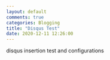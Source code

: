 ```yaml
---
layout: default
comments: true
categories: Blogging
title: "Disqus Test"
date: 2020-12-11 12:26:00
---
```


disqus insertion test and configurations
